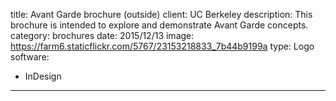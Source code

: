 title: Avant Garde brochure (outside)
client: UC Berkeley
description: This brochure is intended to explore and demonstrate Avant Garde concepts.
category: brochures
date: 2015/12/13
image: https://farm6.staticflickr.com/5767/23153218833_7b44b9199a
type: Logo
software:
- InDesign
---